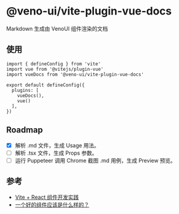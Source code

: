 # @veno-ui/vite-plugin-vue-docs

Markdown 生成由 VenoUI 组件渲染的文档

## 使用

```tsx
import { defineConfig } from 'vite'
import vue from '@vitejs/plugin-vue'
import vueDocs from '@veno-ui/vite-plugin-vue-docs'

export default defineConfig({
  plugins: [
    vueDocs(), 
    vue()
  ],
})
```

## Roadmap

- [x] 解析 .md 文件，生成 Usage 用法。
- [ ] 解析 .tsx 文件，生成 Props 参数。
- [ ] 运行 Puppeteer 调用 Chrome 截图 .md 用例，生成 Preview 预览。

## 参考

- [Vite + React 组件开发实践](https://mp.weixin.qq.com/s/owJX7VwN9T9hEcp7TPseUA)
- [一个好的组件应该是什么样的？](https://mp.weixin.qq.com/s?__biz=MzIzOTU0NTQ0MA==&mid=2247495519&idx=1&sn=810ad0e6bde08e795bd7f933d8c6b53b&chksm=e92ad250de5d5b463ff175a616dee00daa9f28cca972ffbcb5f013940c6c13391c2a1e20cfd1&scene=21#wechat_redirect)